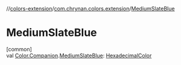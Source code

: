 //[colors-extension](../../index.md)/[com.chrynan.colors.extension](index.md)/[MediumSlateBlue](-medium-slate-blue.md)

# MediumSlateBlue

[common]\
val [Color.Companion](../../../colors-core/colors-core/com.chrynan.colors/-color/-companion/index.md).[MediumSlateBlue](-medium-slate-blue.md): [HexadecimalColor](../../../colors-core/colors-core/com.chrynan.colors/-hexadecimal-color/index.md)
